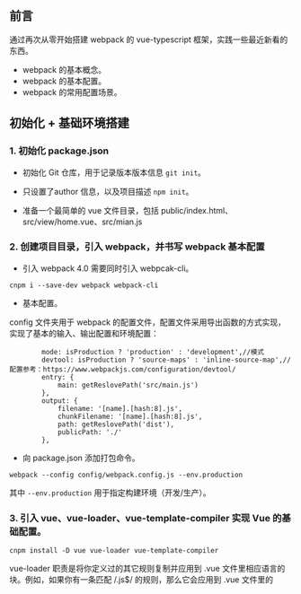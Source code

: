 ## 前言

通过再次从零开始搭建 webpack 的 vue-typescript 框架，实践一些最近新看的东西。
* webpack 的基本概念。
* webpack 的基本配置。
* webpack 的常用配置场景。


## 初始化 + 基础环境搭建

### 1. 初始化 package.json

* 初始化 Git 仓库，用于记录版本版本信息 `git init`。

* 只设置了author 信息，以及项目描述 `npm init`。

* 准备一个最简单的 vue 文件目录，包括 public/index.html、src/view/home.vue、src/mian.js

### 2. 创建项目目录，引入 webpack，并书写 webpack 基本配置

* 引入 webpack 4.0 需要同时引入 webpcak-cli。

```
cnpm i --save-dev webpack webpack-cli
```

* 基本配置。

config 文件夹用于 webpack 的配置文件，配置文件采用导出函数的方式实现，实现了基本的输入、输出配置和环境配置：

```
        mode: isProduction ? 'production' : 'development',//模式
        devtool: isProduction ? 'source-maps' : 'inline-source-map',//配置参考：https://www.webpackjs.com/configuration/devtool/
        entry: {
            main: getReslovePath('src/main.js')
        },
        output: {
            filename: '[name].[hash:8].js',
            chunkFilename: '[name].[hash:8].js',
            path: getReslovePath('dist'),
            publicPath: './'
        },
```


* 向 package.json 添加打包命令。

 ```
 webpack --config config/webpack.config.js --env.production
 ```
 
 其中 `--env.production` 用于指定构建环境（开发/生产）。


### 3. 引入 vue、vue-loader、vue-template-compiler 实现 Vue 的基础配置。

```
cnpm install -D vue vue-loader vue-template-compiler
```

vue-loader 职责是将你定义过的其它规则复制并应用到 .vue 文件里相应语言的块。例如，如果你有一条匹配 /\.js$/ 的规则，那么它会应用到 .vue 文件里的 <script> 块。

其中 vue-template-compiler 的作用是将 html template 转化成 render 函数、实现 css 的 scoped 功能和模块化功能、 template 的 HMR 支持、装饰器语法的支持（例如：vue-class-component 的支持）

并且 vue-loader 依赖 vue-template-compiler。

添加的配置包括：

```
        module: {
            rules: [
                {
                    test: /\.vue$/,
                    loader: 'vue-loader'
                }
            ]
        }
```


**注意：** vue-template-compiler 的版本号必须和当前引入的 vue 的版本号一致。因为通过它编译的 render 函数最终是应用于当前的 vue 环境的。

### 4. 引入 `clean-webpack-plugin` 、`html-webpack-plugin`插件

配置打包前清空输出目录，以保证每一次打包后的输出目录都是纯净的。

将打包的结果引入到 html 文件,该插件还具有携带参数到 html 文件的功能。

至此，已经完成了一个最简单的 vue 文件的打包功能。

控制台执行 `npm run build` 打包，验证是否正确。

```
 $ npm run build
 webpack --config config/webpack.config.js --env.production

Hash: 131f04aaeb0ce90d55ce
Version: webpack 4.31.0
Time: 1194ms
Built at: 2019-05-14 10:17:10
               Asset       Size  Chunks             Chunk Names
          index.html  339 bytes          [emitted]
    main.131f04aa.js   1.01 KiB       0  [emitted]  main
main.131f04aa.js.map    4.6 KiB       0  [emitted]  main
Entrypoint main = main.131f04aa.js main.131f04aa.js.map
[0] ./src/main.js 59 bytes {0} [built]
Child html-webpack-plugin for "index.html":
     1 asset
    Entrypoint undefined = index.html
    [0] ./node_modules/_html-webpack-plugin@3.2.0@html-webpack-plugin/lib/loader.js!./public/index.html 506 bytes {0} [built]
    [2] (webpack)/buildin/global.js 472 bytes {0} [built]
    [3] (webpack)/buildin/module.js 497 bytes {0} [built]
        + 1 hidden module

```




